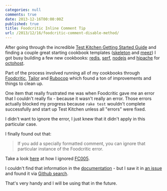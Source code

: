 ```yaml
---
categories: null
comments: true
date: 2013-12-16T00:00:00Z
published: true
title: Foodcritic Inline Comment Tip
url: /2013/12/16/foodcritic-comment-disable-method/
---
```


After going through the incredible [Test Kitchen Getting Started Guide](http://kitchen.ci/docs/getting-started/) and finding a couple great starting cookbook templates \([skeleton](https://github.com/mlafeldt/skeleton-cookbook) and [meez](https://github.com/paulczar/meez)\) I got busy building a few new cookbooks: [redis](https://github.com/darron/redis-cookbook), [serf](https://github.com/darron/serf-cookbook), [nodejs](https://github.com/darron/nodejs-cookbook) and [hipache](https://github.com/darron/hipache-cookbook) for [octohost](https://github.com/octohost/octohost).

Part of the process involved running all of my cookbooks through [Foodcritic](http://acrmp.github.io/foodcritic/), [Tailor](https://github.com/turboladen/tailor) and [Rubocop](https://github.com/bbatsov/rubocop) which found a ton of improvements and things to clean up.

One item that really frustrated me was when Foodcritic gave me an error that I couldn't really fix - because it wasn't really an error. Those errors actually blocked my progress because `rake test` wouldn't complete successfully and start up Test Kitchen unless all "errors" were fixed.

I didn't want to ignore the error, I just knew that it didn't apply in this particular case.

I finally found out that:

>If you add a specially formatted comment, you can ignore that particular instance of the Foodcritic error. 

Take a look [here](https://github.com/darron/serf-cookbook/blob/master/recipes/default.rb#L48) at how I ignored [FC005](http://acrmp.github.io/foodcritic/#FC005).

I couldn't find that information in the [documentation](http://acrmp.github.io/foodcritic/) - but I saw it in [an issue](https://github.com/acrmp/foodcritic/issues/193) and found it via [Github search](https://github.com/search?q=%22%23+~FC002%22&type=Code&ref=searchresults).

That's very handy and I will be using that in the future.